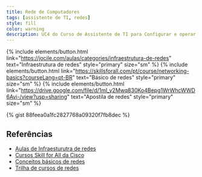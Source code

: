 ```yaml
---
title: Rede de Computadores
tags: [assistente de TI, redes]
style: fill
color: warning
description: UC4 do Curso de Assistente de TI para Configurar e operar rede local de computadores
---
```


{% include elements/button.html link="https://jocile.com/aulas/categories/infraestrutura-de-redes" text="Infraestrutura de redes" style="primary" size="sm" %}
{% include elements/button.html link="https://skillsforall.com/pt/course/networking-basics?courseLang=pt-BR" text="Básico de redes" style="primary" size="sm" %}
{% include elements/button.html link="https://drive.google.com/file/d/1mI_y2Mwq830Ko4Bepg1WrWhcWWD6Avi-/view?usp=sharing" text="Apostila de redes" style="primary" size="sm" %}

{% gist 88feea0a1fc2827768a09320f7fb8dec %}

## Referências

- [Aulas de Infraesturutra de redes](https://jocile.com/aulas/categories/infraestrutura-de-redes/)
- [Cursos Skill for All da Cisco](https://skillsforall.com/pt/dashboard)
- [Conceitos básicos de redes](https://skillsforall.com/pt/course/networking-basics?courseLang=pt-BR)
- [Trilha de cursos de redes](https://skillsforall.com/pt/catalog?category=course&subject+areas=networking&level=beginner&language=pt-br)
